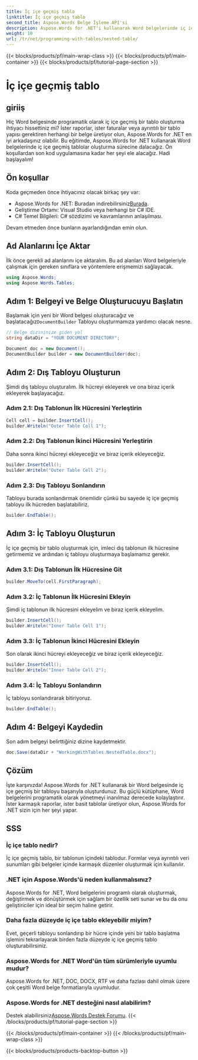```yaml
---
title: İç içe geçmiş tablo
linktitle: İç içe geçmiş tablo
second_title: Aspose.Words Belge İşleme API'si
description: Aspose.Words for .NET'i kullanarak Word belgelerinde iç içe tablolar oluşturmayı rehberimizle öğrenin. Karmaşık belge düzenlerini programatik olarak oluşturmak için mükemmeldir.
weight: 10
url: /tr/net/programming-with-tables/nested-table/
---
```


{{< blocks/products/pf/main-wrap-class >}}
{{< blocks/products/pf/main-container >}}
{{< blocks/products/pf/tutorial-page-section >}}

# İç içe geçmiş tablo

## giriiş

Hiç Word belgesinde programatik olarak iç içe geçmiş bir tablo oluşturma ihtiyacı hissettiniz mi? İster raporlar, ister faturalar veya ayrıntılı bir tablo yapısı gerektiren herhangi bir belge üretiyor olun, Aspose.Words for .NET en iyi arkadaşınız olabilir. Bu eğitimde, Aspose.Words for .NET kullanarak Word belgelerinde iç içe geçmiş tablolar oluşturma sürecine dalacağız. Ön koşullardan son kod uygulamasına kadar her şeyi ele alacağız. Hadi başlayalım!

## Ön koşullar

Koda geçmeden önce ihtiyacınız olacak birkaç şey var:

-  Aspose.Words for .NET: Buradan indirebilirsiniz[Burada](https://releases.aspose.com/words/net/).
- Geliştirme Ortamı: Visual Studio veya herhangi bir C# IDE.
- C# Temel Bilgileri: C# sözdizimi ve kavramlarının anlaşılması.

Devam etmeden önce bunların ayarlandığından emin olun.

## Ad Alanlarını İçe Aktar

İlk önce gerekli ad alanlarını içe aktaralım. Bu ad alanları Word belgeleriyle çalışmak için gereken sınıflara ve yöntemlere erişmemizi sağlayacak.

```csharp
using Aspose.Words;
using Aspose.Words.Tables;
```

## Adım 1: Belgeyi ve Belge Oluşturucuyu Başlatın

 Başlamak için yeni bir Word belgesi oluşturacağız ve başlatacağız`DocumentBuilder` Tabloyu oluşturmamıza yardımcı olacak nesne.

```csharp
// Belge dizininize giden yol
string dataDir = "YOUR DOCUMENT DIRECTORY";

Document doc = new Document();
DocumentBuilder builder = new DocumentBuilder(doc);
```

## Adım 2: Dış Tabloyu Oluşturun

Şimdi dış tabloyu oluşturalım. İlk hücreyi ekleyerek ve ona biraz içerik ekleyerek başlayacağız.

### Adım 2.1: Dış Tablonun İlk Hücresini Yerleştirin

```csharp
Cell cell = builder.InsertCell();
builder.Writeln("Outer Table Cell 1");
```

### Adım 2.2: Dış Tablonun İkinci Hücresini Yerleştirin

Daha sonra ikinci hücreyi ekleyeceğiz ve biraz içerik ekleyeceğiz.

```csharp
builder.InsertCell();
builder.Writeln("Outer Table Cell 2");
```

### Adım 2.3: Dış Tabloyu Sonlandırın

Tabloyu burada sonlandırmak önemlidir çünkü bu sayede iç içe geçmiş tabloyu ilk hücreden başlatabiliriz.

```csharp
builder.EndTable();
```

## Adım 3: İç Tabloyu Oluşturun

İç içe geçmiş bir tablo oluşturmak için, imleci dış tablonun ilk hücresine getirmemiz ve ardından iç tabloyu oluşturmaya başlamamız gerekir.

### Adım 3.1: Dış Tablonun İlk Hücresine Git

```csharp
builder.MoveTo(cell.FirstParagraph);
```

### Adım 3.2: İç Tablonun İlk Hücresini Ekleyin

Şimdi iç tablonun ilk hücresini ekleyelim ve biraz içerik ekleyelim.

```csharp
builder.InsertCell();
builder.Writeln("Inner Table Cell 1");
```

### Adım 3.3: İç Tablonun İkinci Hücresini Ekleyin

Son olarak ikinci hücreyi ekleyeceğiz ve biraz içerik ekleyeceğiz.

```csharp
builder.InsertCell();
builder.Writeln("Inner Table Cell 2");
```

### Adım 3.4: İç Tabloyu Sonlandırın

İç tabloyu sonlandırarak bitiriyoruz.

```csharp
builder.EndTable();
```

## Adım 4: Belgeyi Kaydedin

Son adım belgeyi belirttiğiniz dizine kaydetmektir.

```csharp
doc.Save(dataDir + "WorkingWithTables.NestedTable.docx");
```

## Çözüm

İşte karşınızda! Aspose.Words for .NET kullanarak bir Word belgesinde iç içe geçmiş bir tabloyu başarıyla oluşturdunuz. Bu güçlü kütüphane, Word belgelerini programatik olarak yönetmeyi inanılmaz derecede kolaylaştırır. İster karmaşık raporlar, ister basit tablolar üretiyor olun, Aspose.Words for .NET sizin için her şeyi yapar.

## SSS

### İç içe tablo nedir?

İç içe geçmiş tablo, bir tablonun içindeki tablodur. Formlar veya ayrıntılı veri sunumları gibi belgeler içinde karmaşık düzenler oluşturmak için kullanılır.

### .NET için Aspose.Words'ü neden kullanmalısınız?

Aspose.Words for .NET, Word belgelerini programlı olarak oluşturmak, değiştirmek ve dönüştürmek için sağlam bir özellik seti sunar ve bu da onu geliştiriciler için ideal bir seçim haline getirir.

### Daha fazla düzeyde iç içe tablo ekleyebilir miyim?

Evet, geçerli tabloyu sonlandırıp bir hücre içinde yeni bir tablo başlatma işlemini tekrarlayarak birden fazla düzeyde iç içe geçmiş tablo oluşturabilirsiniz.

### Aspose.Words for .NET Word'ün tüm sürümleriyle uyumlu mudur?

Aspose.Words for .NET, DOC, DOCX, RTF ve daha fazlası dahil olmak üzere çok çeşitli Word belge formatlarıyla uyumludur.

### Aspose.Words for .NET desteğini nasıl alabilirim?

 Destek alabilirsiniz[Aspose.Words Destek Forumu](https://forum.aspose.com/c/words/8).
{{< /blocks/products/pf/tutorial-page-section >}}

{{< /blocks/products/pf/main-container >}}
{{< /blocks/products/pf/main-wrap-class >}}

{{< blocks/products/products-backtop-button >}}
